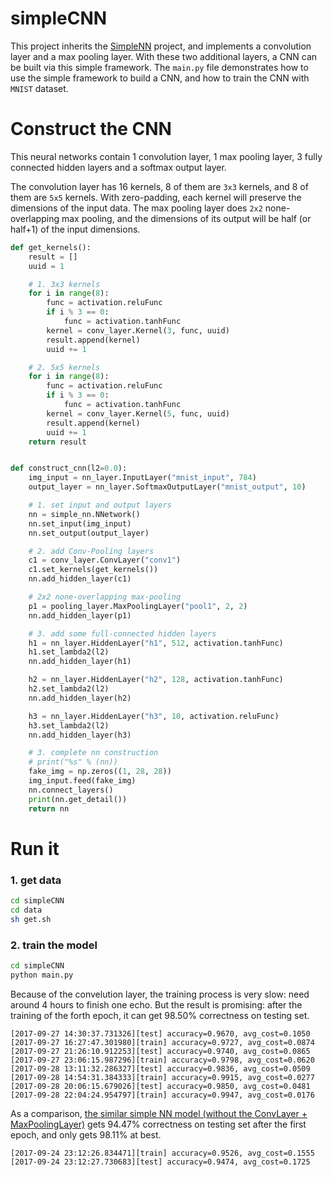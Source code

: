 # simpleCNN
This project inherits the [SimpleNN](https://github.com/beekbin/SimpleNN) project, and implements a convolution layer and a max pooling layer.
With these two additional layers, a CNN can be built via this simple framework.  The `main.py` file demonstrates how to use the simple framework to build a CNN, and how to train the CNN with `MNIST` dataset.

# Construct the CNN
This neural networks contain 1 convolution layer, 1 max pooling layer, 3 fully connected hidden layers
and a softmax output layer. 

The convolution layer has 16 kernels, 8 of them are `3x3` kernels, and 8 of them are `5x5` kernels. With zero-padding, each kernel will preserve the dimensions of the input data.
The max pooling layer does `2x2` none-overlapping max pooling, and the dimensions of its output will be half (or half+1) of the input dimensions.


```python
def get_kernels():
    result = []
    uuid = 1

    # 1. 3x3 kernels
    for i in range(8):
        func = activation.reluFunc
        if i % 3 == 0:
            func = activation.tanhFunc
        kernel = conv_layer.Kernel(3, func, uuid)
        result.append(kernel)
        uuid += 1

    # 2. 5x5 kernels
    for i in range(8):
        func = activation.reluFunc
        if i % 3 == 0:
            func = activation.tanhFunc
        kernel = conv_layer.Kernel(5, func, uuid)
        result.append(kernel)
        uuid += 1
    return result


def construct_cnn(l2=0.0):
    img_input = nn_layer.InputLayer("mnist_input", 784)
    output_layer = nn_layer.SoftmaxOutputLayer("mnist_output", 10)

    # 1. set input and output layers
    nn = simple_nn.NNetwork()
    nn.set_input(img_input)
    nn.set_output(output_layer)

    # 2. add Conv-Pooling layers
    c1 = conv_layer.ConvLayer("conv1")
    c1.set_kernels(get_kernels())
    nn.add_hidden_layer(c1)

    # 2x2 none-overlapping max-pooling
    p1 = pooling_layer.MaxPoolingLayer("pool1", 2, 2)
    nn.add_hidden_layer(p1)

    # 3. add some full-connected hidden layers
    h1 = nn_layer.HiddenLayer("h1", 512, activation.tanhFunc)
    h1.set_lambda2(l2)
    nn.add_hidden_layer(h1)

    h2 = nn_layer.HiddenLayer("h2", 128, activation.tanhFunc)
    h2.set_lambda2(l2)
    nn.add_hidden_layer(h2)

    h3 = nn_layer.HiddenLayer("h3", 10, activation.reluFunc)
    h3.set_lambda2(l2)
    nn.add_hidden_layer(h3)

    # 3. complete nn construction
    # print("%s" % (nn))
    fake_img = np.zeros((1, 28, 28))
    img_input.feed(fake_img)
    nn.connect_layers()
    print(nn.get_detail())
    return nn
```



# Run it
### 1. get data
```bash
cd simpleCNN
cd data
sh get.sh
```

### 2. train the model
```bash
cd simpleCNN
python main.py
```

Because of the convelution layer, the training process is very slow: need around 4 hours to finish one echo. But the result is promising: after the training of the forth epoch, it can get 98.50% correctness on testing set.
```console
[2017-09-27 14:30:37.731326][test] accuracy=0.9670, avg_cost=0.1050
[2017-09-27 16:27:47.301980][train] accuracy=0.9727, avg_cost=0.0874
[2017-09-27 21:26:10.912253][test] accuracy=0.9740, avg_cost=0.0865
[2017-09-27 23:06:15.987296][train] accuracy=0.9798, avg_cost=0.0620
[2017-09-28 13:11:32.286327][test] accuracy=0.9836, avg_cost=0.0509
[2017-09-28 14:54:31.384333][train] accuracy=0.9915, avg_cost=0.0277
[2017-09-28 20:06:15.679026][test] accuracy=0.9850, avg_cost=0.0481
[2017-09-28 22:04:24.954797][train] accuracy=0.9947, avg_cost=0.0176
```

As a comparison, [the similar simple NN model (without the ConvLayer + MaxPoolingLayer)](https://github.com/beekbin/SimpleNN) gets 94.47% correctness on testing set after the first epoch, and only gets 98.11% at best.
```console
[2017-09-24 23:12:26.834471][train] accuracy=0.9526, avg_cost=0.1555
[2017-09-24 23:12:27.730683][test] accuracy=0.9474, avg_cost=0.1725
```
